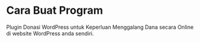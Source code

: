 
# Cara Buat Program

Plugin Donasi WordPress untuk Keperluan Menggalang Dana secara Online di website WordPress anda sendiri.

